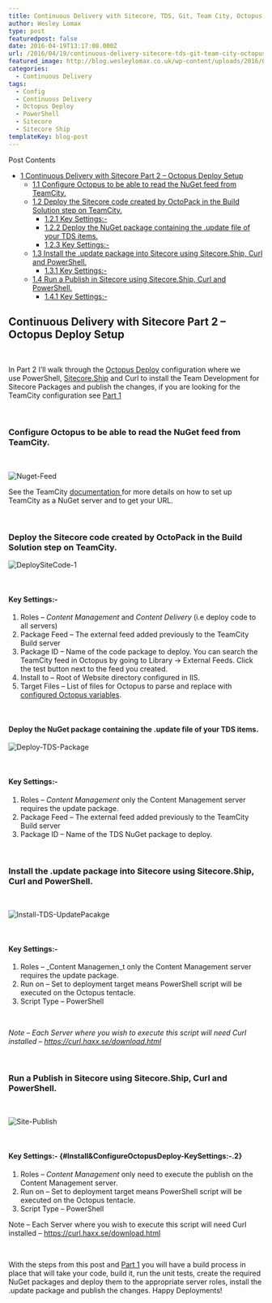 ```yaml
---
title: Continuous Delivery with Sitecore, TDS, Git, Team City, Octopus and Sitecore Ship Part 2
author: Wesley Lomax
type: post
featuredpost: false
date: 2016-04-19T13:17:08.000Z
url: /2016/04/19/continuous-delivery-sitecore-tds-git-team-city-octopus-sitecore-ship-part-2/
featured_image: http://blog.wesleylomax.co.uk/wp-content/uploads/2016/04/freighter.jpg
categories:
  - Continuous Delivery
tags:
  - Config
  - Continuous Delivery
  - Octopus Deploy
  - PowerShell
  - Sitecore
  - Sitecore Ship
templateKey: blog-post
---
```


<div id="toc_container" class="toc_wrap_right no_bullets">
  <p class="toc_title">
    Post Contents
  </p>
  
  <ul class="toc_list">
    <li>
      <a href="#Continuous_Delivery_with_Sitecore_Part_2_8211_Octopus_Deploy_Setup"><span class="toc_number toc_depth_1">1</span> Continuous Delivery with Sitecore Part 2 &#8211; Octopus Deploy Setup</a><ul>
        <li>
          <a href="#Configure_Octopus_to_be_able_to_read_the_NuGet_feed_from_TeamCity"><span class="toc_number toc_depth_2">1.1</span> Configure Octopus to be able to read the NuGet feed from TeamCity.</a>
        </li>
        <li>
          <a href="#Deploy_theSitecore_code_created_by_OctoPack_in_the_Build_Solution_step_on_TeamCity"><span class="toc_number toc_depth_2">1.2</span> Deploy the Sitecore code created by OctoPack in the Build Solution step on TeamCity.</a><ul>
            <li>
              <a href="#Key_Settings"><span class="toc_number toc_depth_3">1.2.1</span> Key Settings:-</a>
            </li>
            <li>
              <a href="#Deploy_the_NuGet_package_containing_the_update_file_of_your_TDS_items"><span class="toc_number toc_depth_3">1.2.2</span> Deploy the NuGet package containing the .update file of your TDS items.</a>
            </li>
            <li>
              <a href="#Key_Settings-2"><span class="toc_number toc_depth_3">1.2.3</span> Key Settings:-</a>
            </li>
          </ul>
        </li>
        
  <li>
   <a href="#Install_the_update_package_into_Sitecore_using_SitecoreShip_Curl_and_PowerShell"><span class="toc_number toc_depth_2">1.3</span> Install the .update package into Sitecore using Sitecore.Ship, Curl and PowerShell.</a><ul>
  <li>
    <a href="#Key_Settings-3"><span class="toc_number toc_depth_3">1.3.1</span> Key Settings:-</a>
            </li>
          </ul>
        </li>
        
   <li>
          <a href="#Run_a_Publish_in_Sitecore_using_SitecoreShip_Curl_and_PowerShell"><span class="toc_number toc_depth_2">1.4</span> Run a Publish in Sitecore using Sitecore.Ship, Curl and PowerShell.</a><ul>
            <li>
              <a href="#Key_Settings-4"><span class="toc_number toc_depth_3">1.4.1</span> Key Settings:-</a>
            </li>
          </ul>
        </li>
      </ul>
    </li>
  </ul>
</div>

## <span id="Continuous_Delivery_with_Sitecore_Part_2_8211_Octopus_Deploy_Setup">Continuous Delivery with Sitecore Part 2 &#8211; Octopus Deploy Setup</span>

&nbsp;

In Part 2 I&#8217;ll walk through the <a href="https://octopus.com/" target="_blank">Octopus Deploy</a> configuration where we use PowerShell, <a href="https://github.com/kevinobee/Sitecore.Ship" target="_blank">Sitecore.Ship</a> and Curl to install the Team Development for Sitecore Packages and publish the changes, if you are looking for the TeamCity configuration see <a href="http://blog.wesleylomax.co.uk/2016/04/06/continuous-delivery-sitecore-tds-git-team-city-octopus-sitecore-ship-part-1/" target="_blank">Part 1</a>

&nbsp;

### <span id="Configure_Octopus_to_be_able_to_read_the_NuGet_feed_from_TeamCity">Configure Octopus to be able to read the NuGet feed from TeamCity.</span>

&nbsp;

![Nuget-Feed](/img/Nuget-Feed.png)

See the TeamCity <a href="https://confluence.jetbrains.com/display/TCD9/NuGet#NuGet-UsingTeamCityasNuGetServer" target="_blank">documentation </a>for more details on how to set up TeamCity as a NuGet server and to get your URL.

&nbsp;

### <span id="Deploy_theSitecore_code_created_by_OctoPack_in_the_Build_Solution_step_on_TeamCity">Deploy the Sitecore code created by OctoPack in the Build Solution step on TeamCity.</span>

![DeploySiteCode-1](/img/DeploySiteCode-1.png)

&nbsp;

#### <span id="Key_Settings"><strong>Key Settings:-</strong></span>

1. Roles &#8211; _Content Management_ and _Content Delivery_ (i.e deploy code to all servers)
2. Package Feed &#8211; The external feed added previously to the TeamCity Build server
3. Package ID &#8211; Name of the code package to deploy. You can search the TeamCity feed in Octopus by going to Library -> External Feeds. Click the test button next to the feed you created.
4. Install to &#8211; Root of Website directory configured in IIS.
5. Target Files &#8211; List of files for Octopus to parse and replace with <a class="external-link" href="http://docs.octopusdeploy.com/display/OD/Substitute+Variables+in+Files" rel="nofollow">configured Octopus variables</a>.

&nbsp;

#### <span id="Deploy_the_NuGet_package_containing_the_update_file_of_your_TDS_items">Deploy the NuGet package containing the .update file of your TDS items.</span>

![Deploy-TDS-Package](/img/Deploy-TDS-Package.png)

&nbsp;

#### <span id="Key_Settings-2"><strong>Key Settings:-</strong></span>

1. Roles &#8211; _Content Management_ only the Content Management server requires the update package.
2. Package Feed &#8211; The external feed added previously to the TeamCity Build server
3. Package ID &#8211; Name of the TDS NuGet package to deploy.

&nbsp;

### <span id="Install_the_update_package_into_Sitecore_using_SitecoreShip_Curl_and_PowerShell">Install the .update package into Sitecore using Sitecore.Ship, Curl and PowerShell.</span>

&nbsp;

![Install-TDS-UpdatePacakge](/img/Install-TDS-UpdatePacakge.png)

&nbsp;

<script src="https://gist.github.com/Wesley-Lomax/e5c6ea1cc4663a4d37f1.js"></script>

#### <span id="Key_Settings-3"><strong>Key Settings:-</strong></span>

1. Roles &#8211; \_Content Managemen_t only the Content Management server requires the update package.
2. Run on &#8211; Set to deployment target means PowerShell script will be executed on the Octopus tentacle.
3. Script Type &#8211; PowerShell

&nbsp;

_Note &#8211; Each Server where you wish to execute this script will need Curl installed &#8211; <a href="https://curl.haxx.se/download.html" target="_blank">https://curl.haxx.se/download.html</a>_

&nbsp;

### <span id="Run_a_Publish_in_Sitecore_using_SitecoreShip_Curl_and_PowerShell">Run a Publish in Sitecore using Sitecore.Ship, Curl and PowerShell.</span>

&nbsp;

![Site-Publish](/img/Site-Publish.png)

<script src="https://gist.github.com/Wesley-Lomax/ce0e6da7870d0cbcf820.js"></script>

&nbsp;

#### <span id="Key_Settings-4">Key Settings:-</span> {#Install&ConfigureOctopusDeploy-KeySettings:-.2}

1. Roles &#8211; *Content Management* only need to execute the publish on the Content Management server.
2. Run on &#8211; Set to deployment target means PowerShell script will be executed on the Octopus tentacle.
3. Script Type &#8211; PowerShell

Note &#8211; Each Server where you wish to execute this script will need Curl installed &#8211; 
<a href="https://curl.haxx.se/download.html" target="_blank">https://curl.haxx.se/download.html</a>

&nbsp;

With the steps from this post and <a href="http://blog.wesleylomax.co.uk/2016/04/06/continuous-delivery-sitecore-tds-git-team-city-octopus-sitecore-ship-part-1/" target="_blank">Part 1</a> you will have a build process in place that will take your code, build it, run the unit tests, create the required NuGet packages and deploy them to the appropriate server roles, install the .update package and publish the changes. Happy Deployments!
